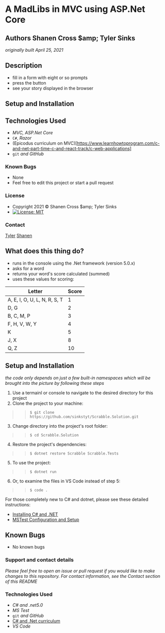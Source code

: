 # A MadLibs in MVC using ASP.Net Core

## Authors Shanen Cross $amp; Tyler Sinks
_originally built April 25, 2021_

## Description
* fill in a form with eight or so prompts
* press the button
* see your story displayed in the browser

## Setup and Installation


## Technologies Used
* _MVC, ASP.Net Core_
* `C#`, _Razor_
* (Epicodus curriculum on MVC)[https://www.learnhowtoprogram.com/c-and-net-part-time-c-and-react-track/c-web-applications]
* `git` _and GitHub_

### Known Bugs
* None
* Feel free to edit this project or start a pull request

### License
* Copyright 2021 :copyright:  Shanen Cross $amp; Tyler Sinks
* [![License: MIT](https://img.shields.io/badge/License-MIT-yellow.svg)](https://github.com/saoud/csharp-TDD-template/blob/main/LICENSE)

### Contact
[Tyler](mailto:tyler.sinks@gmail.com)
[Shanen](mailto:)

## What does this thing do?
* runs in the console using the .Net framework (version 5.0.x)
* asks for a word
* returns your word's score calculated (summed)
* uses these values for scoring:

| Letter                       | Score |
|------------------------------|-------|
| A, E, I, O, U, L, N, R, S, T | 1     |
| D, G                         | 2     |
| B, C, M, P                   | 3     |
| F, H, V, W, Y                | 4     |
| K                            | 5     |
| J, X                         | 8     |
| Q, Z                         | 10    |

## Setup and Installation
_the code only depends on just a few built-in namespaces which will be brought into the picture by following these steps_

1. Use a termainl or console to navigate to the desired directory for this project
2. Clone the project to your machine:
>> ` $ git clone https://github.com/sinkstyt/Scrabble.Solution.git `
3. Change directory into the project's root folder:
>> ` $ cd Scrabble.Solution `
4. Restore the project's dependencies:
>> ` $ dotnet restore Scrabble Scrabble.Tests `
5. To use the project:
>> ` $ dotnet run `
6. Or, to examine the files in VS Code instead of step 5:
>> ` $ code . `

For those completely new to C# and dotnet, please see these detailed instructions:
* [Installing C# and .NET](https://www.learnhowtoprogram.com/c-and-net-part-time-c-and-react-track/getting-started-with-c/installing-c-and-net)
* [MSTest Configuration and Setup](https://www.learnhowtoprogram.com/c-and-net/test-driven-development-with-c/mstest-configuration-and-setup)

## Known Bugs
* No known bugs

### Support and contact details
_Please feel free to open an issue or pull request if you would like to make changes to this repository._
_For contact information, see the Contact section of this README_

### Technologies Used
* _C# and .net5.0_
* _MS Test_
* `git` _and GitHub_
* [C# and .Net curriculum](https://www.learnhowtoprogram.com/c-and-net)
* _VS Code_